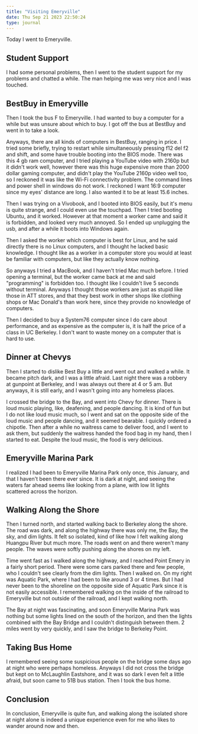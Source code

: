 ```yaml
---
title: "Visiting Emeryville"
date: Thu Sep 21 2023 22:50:24
type: journal
---
```

Today I went to Emeryville.

## Student Support

I had some personal problems, then I went to the student support for my
problems and chatted a while. The man helping me was very nice and I was
touched.

## BestBuy in Emeryville

Then I took the bus F to Emeryville. I had wanted to buy a computer for
a while but was unsure about which to buy. I got off the bus at BestBuy
and went in to take a look.

Anyways, there are all kinds of computers in BestBuy, ranging in price.
I tried some briefly, trying to restart while simultaneously pressing
f12 del f2 and shift, and some have trouble booting into the BIOS mode.
There was this 4 gb ram computer, and I tried playing a YouTube video
with 2160p but it didn't work well, however there was this huge
expensive more than 2000 dollar gaming computer, and didn't play the
YouTube 2160p video well too, so I reckoned it was like the Wi-Fi
connectivity problem. The command lines and power shell in windows do
not work. I reckoned I want 16:9 computer since my eyes' distance are
long. I also wanted it to be at least 15.6 inches.

Then I was trying on a Vivobook, and I booted into BIOS easily, but it's
menu is quite strange, and I could even use the touchpad. Then I tried
booting Ubuntu, and it worked. However at that moment a worker came and
said it is forbidden, and looked very much annoyed. So I ended up
unplugging the usb, and after a while it boots into Windows again.

Then I asked the worker which computer is best for Linux, and he said
directly there is no Linux computers, and I thought he lacked basic
knowledge. I thought like as a worker in a computer store you would at
least be familiar with computers, but like they actually know nothing.

So anyways I tried a MacBook, and I haven't tried Mac much before. I
tried opening a terminal, but the worker came back at me and said
"programming" is forbidden too. I thought like I couldn't live 5 seconds
without terminal. Anyways I thought those workers are just as stupid
like those in ATT stores, and that they best work in other shops like
clothing shops or Mac Donald's than work here, since they provide no
knowledge of computers.

Then I decided to buy a System76 computer since I do care about
performance, and as expensive as the computer is, it is half the price
of a class in UC Berkeley. I don't want to waste money on a computer
that is hard to use.

## Dinner at Chevys

Then I started to dislike Best Buy a little and went out and walked a
while. It became pitch dark, and I was a little afraid. Last night there
was a robbery at gunpoint at Berkeley, and I was always out there at 4
or 5 am. But anyways, it is still early, and I wasn't going into any
homeless places.

I crossed the bridge to the Bay, and went into Chevy for dinner. There
is loud music playing, like, deafening, and people dancing. It is kind
of fun but I do not like loud music much, so I went and sat on the
opposite side of the loud music and people dancing, and it seemed
bearable. I quickly ordered a chipotle. Then after a while no waitress
came to deliver food, and I went to ask them, but suddenly the waitress
handed the food bag in my hand, then I started to eat. Despite the loud
music, the food is very delicious.

## Emeryville Marina Park

I realized I had been to Emeryville Marina Park only once, this January,
and that I haven't been there ever since. It is dark at night, and
seeing the waters far ahead seems like looking from a plane, with low
lit lights scattered across the horizon.

## Walking Along the Shore

Then I turned north, and started walking back to Berkeley along the
shore. The road was dark, and along the highway there was only me, the
Bay, the sky, and dim lights. It felt so isolated, kind of like how I
felt walking along Huangpu River but much more. The roads went on and
there weren\'t many people. The waves were softly pushing along the
shores on my left.

Time went fast as I walked along the highway, and I reached Point Emery
in a fairly short period. There were some cars parked there and few
people, who I couldn't see clearly from the dim lights. Then I walked
on. On my right was Aquatic Park, where I had been to like around 3 or 4
times. But I had never been to the shoreline on the opposite side of
Aquatic Park since it is not easily accessible. I remembered walking on
the inside of the railroad to Emeryville but not outside of the
railroad, and I kept walking north.

The Bay at night was fascinating, and soon Emeryville Marina Park was
nothing but some lights lined on the south of the horizon, and then the
lights combined with the Bay Bridge and I couldn't distinguish between
them. 2 miles went by very quickly, and I saw the bridge to Berkeley
Point.

## Taking Bus Home

I remembered seeing some suspicious people on the bridge some days ago
at night who were perhaps homeless. Anyways I did not cross the bridge
but kept on to McLaughlin Eastshore, and it was so dark I even felt a
little afraid, but soon came to 51B bus station. Then I took the bus
home.

## Conclusion

In conclusion, Emeryville is quite fun, and walking along the isolated
shore at night alone is indeed a unique experience even for me who likes
to wander around now and then.
